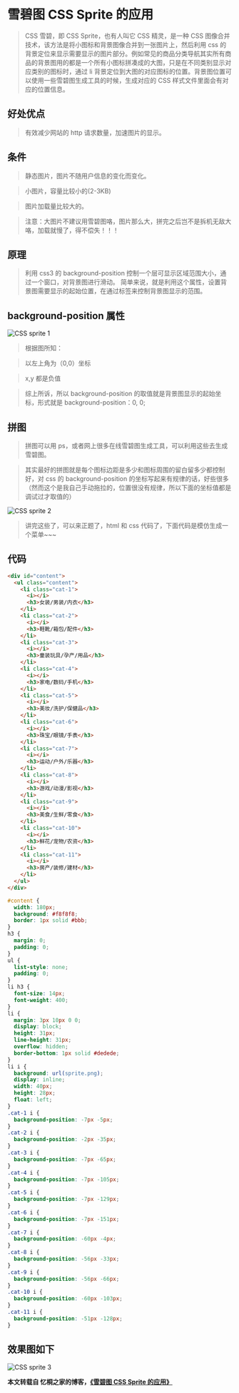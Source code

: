 # 雪碧图 CSS Sprite 的应用

> CSS 雪碧，即 CSS Sprite，也有人叫它 CSS 精灵，是一种 CSS 图像合并技术，该方法是将小图标和背景图像合并到一张图片上，然后利用 css 的背景定位来显示需要显示的图片部分。例如常见的商品分类导航其实所有商品的背景图用的都是一个所有小图标拼凑成的大图，只是在不同类别显示对应类别的图标时，通过 li 背景定位到大图的对应图标的位置。背景图位置可以使用一些雪碧图生成工具的时候，生成对应的 CSS 样式文件里面会有对应的位置信息。

## 好处优点

> 有效减少网站的 http 请求数量，加速图片的显示。

## 条件

> 静态图片，图片不随用户信息的变化而变化。

> 小图片，容量比较小的(2-3KB)

> 图片加载量比较大的。

> 注意：大图片不建议用雪碧图咯，图片那么大，拼完之后岂不是拆机无敌大咯，加载就慢了，得不偿失！！！

## 原理

> 利用 css3 的 background-position 控制一个层可显示区域范围大小，通过一个窗口，对背景图进行滑动。
> 简单来说，就是利用这个属性，设置背景图需要显示的起始位置，在通过标签来控制背景图显示的范围。

## background-position 属性

![CSS sprite 1](./assets/web-css-雪碧图1.jpg)

> 根据图所知：

> 以左上角为（0,0）坐标

> x,y 都是负值

> 综上所诉，所以 background-position 的取值就是背景图显示的起始坐标，形式就是 background-position：0, 0;

## 拼图

> 拼图可以用 ps，或者网上很多在线雪碧图生成工具，可以利用这些去生成雪碧图。

> 其实最好的拼图就是每个图标边距是多少和图标周围的留白留多少都控制好，对 css 的 background-position 的坐标写起来有规律的话，好些很多（然而这个是我自己手动拖拉的，位置很没有规律，所以下面的坐标值都是调试过才取值的）

![CSS sprite 2](./assets/web-css-雪碧图2.png)

> 讲完这些了，可以来正题了，html 和 css 代码了，下面代码是模仿生成一个菜单~~~

## 代码

```html
<div id="content">
  <ul class="content">
    <li class="cat-1">
      <i></i>
      <h3>女装/男装/内衣</h3>
    </li>
    <li class="cat-2">
      <i></i>
      <h3>鞋靴/箱包/配件</h3>
    </li>
    <li class="cat-3">
      <i></i>
      <h3>童装玩具/孕产/用品</h3>
    </li>
    <li class="cat-4">
      <i></i>
      <h3>家电/数码/手机</h3>
    </li>
    <li class="cat-5">
      <i></i>
      <h3>美妆/洗护/保健品</h3>
    </li>
    <li class="cat-6">
      <i></i>
      <h3>珠宝/眼镜/手表</h3>
    </li>
    <li class="cat-7">
      <i></i>
      <h3>运动/户外/乐器</h3>
    </li>
    <li class="cat-8">
      <i></i>
      <h3>游戏/动漫/影视</h3>
    </li>
    <li class="cat-9">
      <i></i>
      <h3>美食/生鲜/零食</h3>
    </li>
    <li class="cat-10">
      <i></i>
      <h3>鲜花/宠物/农资</h3>
    </li>
    <li class="cat-11">
      <i></i>
      <h3>房产/装修/建材</h3>
    </li>
  </ul>
</div>
```

```css
#content {
  width: 180px;
  background: #f8f8f8;
  border: 1px solid #bbb;
}
h3 {
  margin: 0;
  padding: 0;
}
ul {
  list-style: none;
  padding: 0;
}
li h3 {
  font-size: 14px;
  font-weight: 400;
}
li {
  margin: 3px 10px 0 0;
  display: block;
  height: 31px;
  line-height: 31px;
  overflow: hidden;
  border-bottom: 1px solid #dedede;
}
li i {
  background: url(sprite.png);
  display: inline;
  width: 40px;
  height: 28px;
  float: left;
}
.cat-1 i {
  background-position: -7px -5px;
}
.cat-2 i {
  background-position: -2px -35px;
}
.cat-3 i {
  background-position: -7px -65px;
}
.cat-4 i {
  background-position: -7px -105px;
}
.cat-5 i {
  background-position: -7px -129px;
}
.cat-6 i {
  background-position: -7px -151px;
}
.cat-7 i {
  background-position: -60px -4px;
}
.cat-8 i {
  background-position: -56px -33px;
}
.cat-9 i {
  background-position: -56px -66px;
}
.cat-10 i {
  background-position: -60px -103px;
}
.cat-11 i {
  background-position: -51px -128px;
}
```

## 效果图如下

![CSS sprite 3](./assets/web-css-雪碧图3.jpg)

**本文转载自 忆桐之家的博客，<a href="http://hongyitong.github.io/2016/12/23/雪碧图CSS%20Sprite的应用/" rel="nofollow">《雪碧图 CSS Sprite 的应用》</a>**
